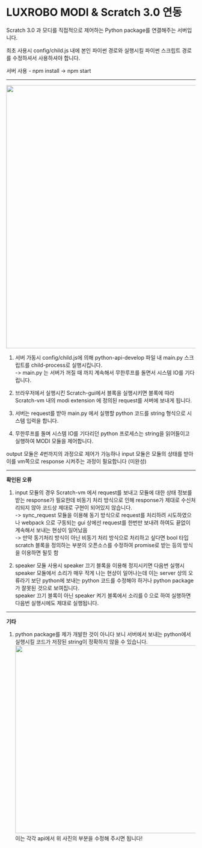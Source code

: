 # LUXROBO MODI & Scratch 3.0 연동

Scratch 3.0 과 모디를 직접적으로 제어하는 Python package를 연결해주는 서버입니다.

최초 사용시 config/child.js 내에 본인 파이썬 경로와 실행시킬 파이썬 스크립트 경로를 수정하셔서 사용하셔야 합니다.

서버 사용 - npm install -> npm start

<hr>

<div>
  <img src = "https://user-images.githubusercontent.com/33728833/44534880-b8c6b100-a733-11e8-8325-cc06e54cae84.PNG" width = 700>
</div>

1. 서버 가동시 config/child.js에 의해 python-api-develop 파일 내 main.py 스크립트를 child-process로 실행시킵니다.<br>
  -> main.py 는 서버가 꺼질 때 까지 계속해서 무한루프를 돌면서 시스템 IO를 기다립니다.
  
2. 브라우저에서 실행시킨 Scratch-gui에서 블록을 실행시키면 블록에 따라 Scratch-vm 내의 modi extension 에 정의된 request를 서버에 보내게 됩니다.

3. 서버는 request를 받아 main.py 에서 실행할 python 코드를 string 형식으로 시스템 입력을 합니다.

4. 무한루프를 돌며 시스템 IO를 기다리던 python 프로세스는 string을 읽어들이고 실행하여 MODI 모듈을 제어합니다.

output 모듈은 4번까지의 과정으로 제어가 가능하나 input 모듈은 모듈의 상태를 받아 이를 vm쪽으로 response 시켜주는 과정이 필요합니다 (미완성)


<hr>

<b>확인된 오류</b>

1. input 모듈의 경우 Scratch-vm 에서 request를 보내고 모듈에 대한 상태 정보를 받는 response가 필요한데 비동기 처리 방식으로 인해 response가 제대로   수신처리되지 않아 코드상 제대로 구현이 되어있지 않습니다.<br>
  -> sync_request 모듈을 이용해 동기 방식으로 request를 처리하려 시도하였으나 webpack 으로 구동되는 gui 상에선 request를 한번만 보내려 하여도 끝없이 계속해서 보내는 현상이 일어났음<br>
  -> 만약 동기처리 방식이 아닌 비동기 처리 방식으로 처리하고 싶다면 bool 타입 scratch 블록을 정의하는 부분의 오픈소스를 수정하여 promise로 받는 등의 방식을 이용하면 될듯 함 

2. speaker 모듈 사용시 speaker 끄기 블록을 이용해 정지시키면 다음번 실행시 speaker 모듈에서 소리가 매우 작게 나는 현상이 일어나는데 이는 server 상의 오류라기 보단 python에 보내는 python 코드를 수정해야 하거나 python package가 잘못된 것으로 보여집니다.<br>
  speaker 끄기 블록이 아닌 speaker 켜기 블록에서 소리를 0 으로 하여 실행하면 다음번 실행시에도 제대로 실행됩니다.
 
 <hr>
 
<b>기타</b>
 
1. python package를 제가 개발한 것이 아니다 보니 서버에서 보내는 python에서 실행시킬 코드가 저장된 string이 정확하지 않을 수 있습니다.<br>
 <img src ="https://user-images.githubusercontent.com/33728833/44538097-5ec9e980-a73b-11e8-82d3-dfc17a21d49d.PNG" width=500><br>
 이는 각각 api에서 위 사진의 부분을 수정해 주시면 됩니다! 
